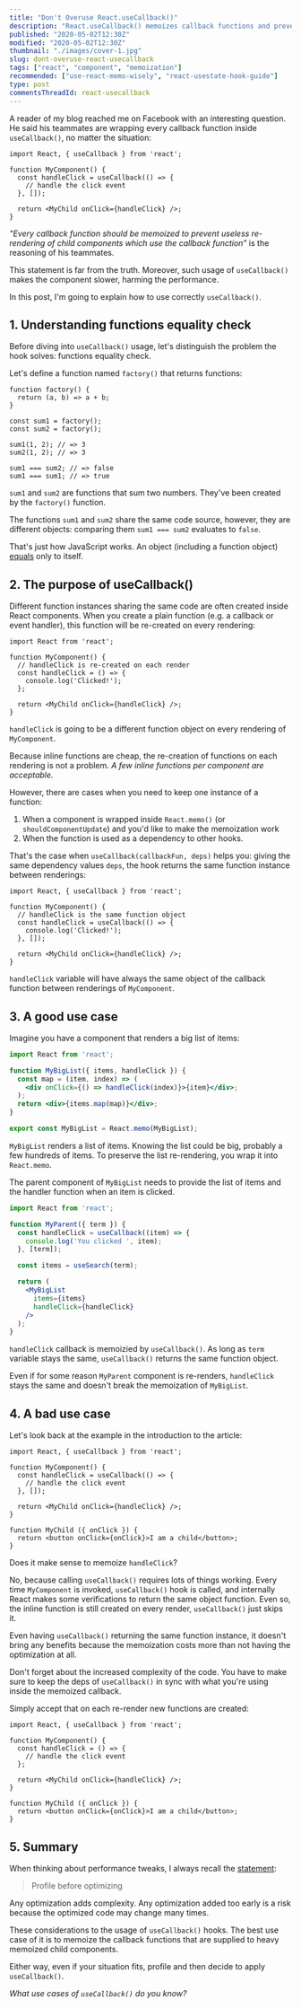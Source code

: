 ```yaml
---
title: "Don't Overuse React.useCallback()"
description: "React.useCallback() memoizes callback functions and prevents unnecessary re-rendering of child components."
published: "2020-05-02T12:30Z"
modified: "2020-05-02T12:30Z"
thumbnail: "./images/cover-1.jpg"
slug: dont-overuse-react-usecallback
tags: ["react", "component", "memoization"]
recommended: ["use-react-memo-wisely", "react-usestate-hook-guide"]
type: post
commentsThreadId: react-usecallback
---
```


A reader of my blog reached me on Facebook with an interesting question. He said his teammates are wrapping every callback function inside `useCallback()`, no matter the situation:

```jsx{4-6}
import React, { useCallback } from 'react';

function MyComponent() {
  const handleClick = useCallback(() => {
    // handle the click event
  }, []);

  return <MyChild onClick={handleClick} />;
}
```

*"Every callback function should be memoized to prevent useless re-rendering of child components which use the callback function"* is the reasoning of his teammates.   

This statement is far from the truth. Moreover, such usage of `useCallback()` makes the component slower, harming the performance.    

In this post, I'm going to explain how to use correctly `useCallback()`.   

## 1. Understanding functions equality check

Before diving into `useCallback()` usage, let's distinguish the problem the hook solves: functions equality check.    

Let's define a function named `factory()` that returns functions: 

```javascript{11-12}
function factory() {
  return (a, b) => a + b;
}

const sum1 = factory();
const sum2 = factory();

sum1(1, 2); // => 3
sum2(1, 2); // => 3

sum1 === sum2; // => false
sum1 === sum1; // => true
```

`sum1` and `sum2` are functions that sum two numbers. They've been created by the `factory()` function.  

The functions `sum1` and `sum2` share the same code source, however, they are different objects: comparing them `sum1 === sum2` evaluates to `false`.  

That's just how JavaScript works. An object (including a function object) [equals](/the-legend-of-javascript-equality-operator/#the-identity-operator) only to itself.  

## 2. The purpose of useCallback()

Different function instances sharing the same code are often created inside React components. When you create a plain function (e.g. a callback or event handler), this function will be re-created on every rendering:  

```jsx{5-7}
import React from 'react';

function MyComponent() {
  // handleClick is re-created on each render
  const handleClick = () => {
    console.log('Clicked!');
  };

  return <MyChild onClick={handleClick} />;
}
```

`handleClick` is going to be a different function object on every rendering of `MyComponent`.  

Because inline functions are cheap, the re-creation of functions on each rendering is not a problem. *A few inline functions per component are acceptable.*  

However, there are cases when you need to keep one instance of a function:

1. When a component is wrapped inside `React.memo()` (or `shouldComponentUpdate`) and you'd like to make the memoization work
2. When the function is used as a dependency to other hooks.  

That's the case when `useCallback(callbackFun, deps)` helps you: giving the same dependency values `deps`, the hook returns the same function instance between renderings:

```jsx{5-7}
import React, { useCallback } from 'react';

function MyComponent() {
  // handleClick is the same function object
  const handleClick = useCallback(() => {
    console.log('Clicked!');
  }, []);

  return <MyChild onClick={handleClick} />;
}
```

`handleClick` variable will have always the same object of the callback function between renderings of `MyComponent`. 

## 3. A good use case

Imagine you have a component that renders a big list of items:

```jsx
import React from 'react';

function MyBigList({ items, handleClick }) {
  const map = (item, index) => (
    <div onClick={() => handleClick(index)}>{item}</div>;
  );
  return <div>{items.map(map)}</div>;
}

export const MyBigList = React.memo(MyBigList);
```

`MyBigList` renders a list of items. Knowing the list could be big, probably a few hundreds of items. To preserve the list re-rendering, you wrap it into `React.memo`.  

The parent component of `MyBigList` needs to provide the list of items and the handler function when an item is clicked.  

```jsx
import React from 'react';

function MyParent({ term }) {
  const handleClick = useCallback((item) => {
    console.log('You clicked ', item);
  }, [term]);

  const items = useSearch(term);

  return (
    <MyBigList
      items={items}
      handleClick={handleClick}
    />
  );
}
```

`handleClick` callback is memoizied by `useCallback()`. As long as `term` variable stays the same, `useCallback()` returns the same function object.  

Even if for some reason `MyParent` component is re-renders, `handleClick` stays the same and doesn't break the memoization of `MyBigList`.

## 4. A bad use case

Let's look back at the example in the introduction to the article:

```jsx{4-6}
import React, { useCallback } from 'react';

function MyComponent() {
  const handleClick = useCallback(() => {
    // handle the click event
  }, []);

  return <MyChild onClick={handleClick} />;
}

function MyChild ({ onClick }) {
  return <button onClick={onClick}>I am a child</button>;
}

```

Does it make sense to memoize `handleClick`?  

No, because calling `useCallback()` requires lots of things working. Every time `MyComponent` is invoked, `useCallback()` hook is called, and internally React makes some verifications to return the same object function. Even so, the inline function is still created on every render, `useCallback()` just skips it.   

Even having `useCallback()` returning the same function instance, it doesn't bring any benefits because the memoization costs more than not having the optimization at all.  

Don't forget about the increased complexity of the code. You have to make sure to keep the deps of `useCallback()` in sync with what you're using inside the memoized callback.  

Simply accept that on each re-render new functions are created:

```jsx{4-6}
import React, { useCallback } from 'react';

function MyComponent() {
  const handleClick = () => {
    // handle the click event
  };

  return <MyChild onClick={handleClick} />;
}

function MyChild ({ onClick }) {
  return <button onClick={onClick}>I am a child</button>;
}
```

## 5. Summary

When thinking about performance tweaks, I always recall the [statement](https://wiki.c2.com/?ProfileBeforeOptimizing):

> Profile before optimizing

Any optimization adds complexity. Any optimization added too early is a risk because the optimized code may change many times.  

These considerations to the usage of `useCallback()` hooks. The best use case of it is to memoize the callback functions that are supplied to heavy memoized child components. 

Either way, even if your situation fits, profile and then decide to apply `useCallback()`.  

*What use cases of `useCallback()` do you know?*